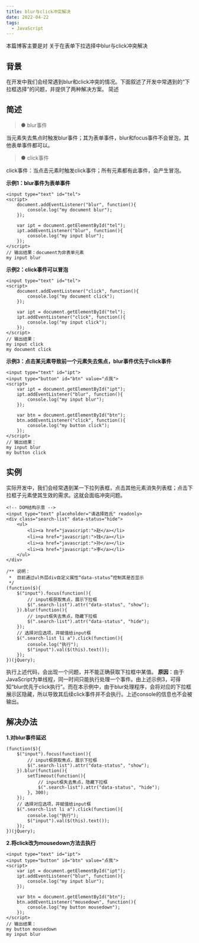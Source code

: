 ```yaml
---
title: blur与click冲突解决
date: 2022-04-22
tags:
  - JavaScript
---
```


本篇博客主要是对 关于在表单下拉选择中blur与click冲突解决
<!-- more -->

## 背景

在开发中我们会经常遇到blur和click冲突的情况。下面叙述了开发中常遇到的“下拉框选择”的问题，并提供了两种解决方案。
简述

## 简述

>●  blur事件

当元素失去焦点时触发blur事件；其为表单事件，blur和focus事件不会冒泡，其他表单事件都可以。

>● click事件

click事件：当点击元素时触发click事件；所有元素都有此事件，会产生冒泡。

**示例1：blur事件为表单事件**

``` stylus
<input type="text" id="tel">
<script>
    document.addEventListener("blur", function(){
        console.log("my document blur");
    });

    var ipt = document.getElementById("tel");
    ipt.addEventListener("blur", function(){
        console.log("my input blur");
    });
</script>
// 输出结果：document为非表单元素
my input blur
```

**示例2：click事件可以冒泡**

``` stylus
<input type="text" id="tel">
<script>
    document.addEventListener("click", function(){
        console.log("my document click");
    });

    var ipt = document.getElementById("tel");
    ipt.addEventListener("click", function(){
        console.log("my input click");
    });
</script>
// 输出结果：
my input click
my document click
```
**示例3：点击某元素导致前一个元素失去焦点，blur事件优先于click事件**

``` stylus
<input type="text" id="ipt">
<input type="button" id="btn" value="点我">
<script>
    var ipt = document.getElementById("ipt");
    ipt.addEventListener("blur", function(){
        console.log("my input blur");
    });

    var btn = document.getElementById("btn");
    btn.addEventListener("click", function(){
        console.log("my button click");
    });
</script>
// 输出结果：
my input blur
my button click
```
## 实例
实际开发中，我们会经常遇到某一下拉列表框，点击其他元素消失列表框；点击下拉框子元素使其生效的需求。这就会面临冲突问题。

``` stylus
<!-- DOM结构示意 -->
<input type="text" placeholder="请选择姓氏" readonly>
<div class="search-list" data-status="hide">
    <ul>
        <li><a href="javascript:">赵</a></li>
        <li><a href="javascript:">钱</a></li>
        <li><a href="javascript:">孙</a></li>
        <li><a href="javascript:">李</a></li>
    </ul>
</div>
```


``` stylus
/** 说明：
 *  目前通过ul外层div自定义属性“data-status”控制其是否显示   
 */
(function($){
    $("input").focus(function(){
        // input框获取焦点，展示下拉框
        $(".search-list").attr("data-status", "show");
    }).blur(function(){
        // input框失去焦点，隐藏下拉框
        $(".search-list").attr("data-status", "hide");
    });
    // 选择对应选项，并赋值给input框
    $(".search-list li a").click(function(){
        console.log("执行");
        $("input").val($(this).text());
    });
})(jQuery);
```

执行上述代码，会出现一个问题，并不能正确获取下拉框中某值。
**原因**：由于JavaScript为单线程，同一时间只能执行处理一个事件。由上述示例3，可得知“blur优先于click执行”。而在本示例中，由于blur处理程序，会将对应的下拉框展示区隐藏，所以导致其后续click事件并不会执行。上述console的信息也不会被输出。

## 解决办法

**1.对blur事件延迟**

``` stylus
(function($){
    $("input").focus(function(){
        // input框获取焦点，展示下拉框
        $(".search-list").attr("data-status", "show");
    }).blur(function(){
        setTimeout(function(){
            // input框失去焦点，隐藏下拉框
            $(".search-list").attr("data-status", "hide");
        }, 300);
    });
    // 选择对应选项，并赋值给input框
    $(".search-list li a").click(function(){
        console.log("执行");
        $("input").val($(this).text());
    });
})(jQuery);
```

**2.将click改为mousedown方法去执行**

``` stylus
<input type="text" id="ipt">
<input type="button" id="btn" value="点我">
<script>
    var ipt = document.getElementById("ipt");
    ipt.addEventListener("blur", function(){
        console.log("my input blur");
    });

    var btn = document.getElementById("btn");
    btn.addEventListener("mousedown", function(){
        console.log("my button mousedown");
    });
</script>
// 输出结果：
my button mousedown
my input blur
```


